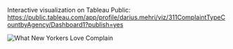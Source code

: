Interactive visualization on Tableau Public:
https://public.tableau.com/app/profile/darius.mehri/viz/311ComplaintTypeCountbyAgency/Dashboard1?publish=yes

![What New Yorkers Love Complain](https://user-images.githubusercontent.com/11237613/144486542-4341f993-db47-4f04-9d06-8b503633228b.png)
